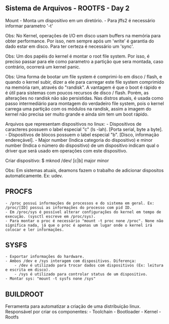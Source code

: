 Sistema de Arquivos - ROOTFS - Day 2
------------------------------------

Mount
	- Monta um dispositivo em um diretório.
	- Para jffs2 é necessário informar parametro '-t'

Obs: No Kernel, operações de I/O em disco usam buffers na memória para obter performance. Por isso, nem sempre após um 'write' é garantia do dado estar em disco. Para ter certeza é necessário um 'sync'.

Obs: Um dos papéis do kernel é montar o root file system. Por isso, é preciso passar para ele como parametro a partição que sera montada, caso contrário, ocorrerá um kernel panic.

Obs: Uma forma de bootar um file system é comprimi-lo em disco / flash, e quando o kernel subir, dizer a ele para carregar este file system comprimido na memória ram, através do "randisk". A vantagem é que o boot é rápido e é útil para sistemas com poucos recursos de disco / flash. Porém, as alterações no randisk não são persistidas. Nas distros atuais, é usada como passo intermediário para montagem do verdadeiro file system, pois o kernel carrega uma partição com os módulos na randisk, assim a imagem do kernel não precisa ser muito grande e ainda sim tem um boot rápido.


Arquivos que representam dispositivos no linux:
	- Dispositivos de caracteres possuem o label especial "c" (ls -lah). [Porta serial, byte a byte].
	- Dispositivos de blocos possuem o label especial "b". [Disco, informação endereçável].
	- Major number (Indica categoria do dispositivo) e minor number (Indica o número do dispositivo) de um dispositivo indicam qual o driver que será usado em operações com este dispositivo.


Criar dispositivo:
$ mknod /dev/<DEVICE> [c|b] major minor

Obs: Em sistemas atuais, deamons fazem o trabalho de adicionar dispositos automaticamente. Ex: udev.


PROCFS
------

	- /proc possui informações de processos e do sistema em geral. Ex: /proc/[ID] possui as informações do processo com pid ID.
	- Em /proc/sys é possível alterar configurações do kernel em tempo de execução. (sysctl escreve em /proc/sys).
	- Para montar o proc é necessário "mount -t proc none /proc". None não significa nada, já que o proc é apenas um lugar onde o kernel irá colocar e ler informações.


SYSFS
-----

	- Exportar informações do hardware.
	- Ambos /dev e /sys interagem com dispositivos. Diferença: 
		- /dev é utilizado para trocar dados com dispositivos (Ex: leitura e escrita em disco).
		- /sys é utilizado para controlar status de um dispositivo.
	- Montar sys: "mount -t sysfs none /sys"


BUILDROOT
--------

Ferramenta para automatizar a criação de uma distribuição linux. Responsável por criar os componentes:
	- Toolchain
	- Bootloader
	- Kernel
	- Rootfs
